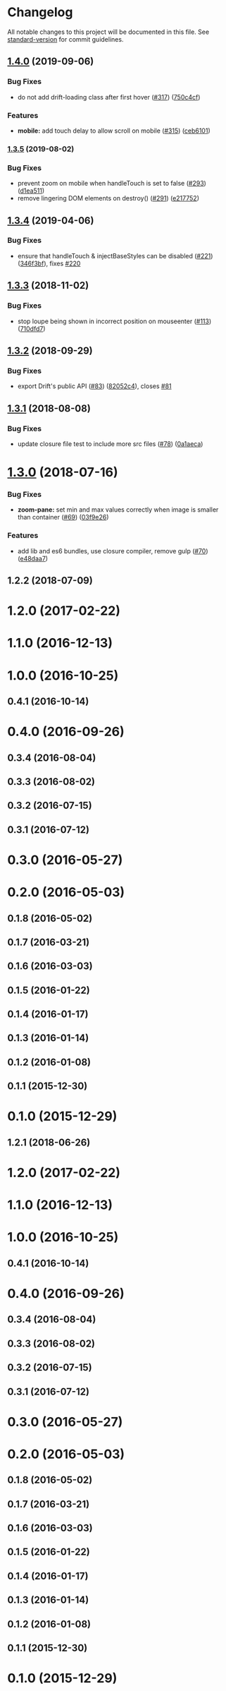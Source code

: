 # Changelog

All notable changes to this project will be documented in this file. See [standard-version](https://github.com/conventional-changelog/standard-version) for commit guidelines.

## [1.4.0](https://github.com/imgix/drift/compare/v1.3.5...v1.4.0) (2019-09-06)


### Bug Fixes

* do not add drift-loading class after first hover ([#317](https://github.com/imgix/drift/issues/317)) ([750c4cf](https://github.com/imgix/drift/commit/750c4cf))


### Features

* **mobile:** add touch delay to allow scroll on mobile ([#315](https://github.com/imgix/drift/issues/315)) ([ceb6101](https://github.com/imgix/drift/commit/ceb6101))

### [1.3.5](https://github.com/imgix/drift/compare/v1.3.4...v1.3.5) (2019-08-02)


### Bug Fixes

* prevent zoom on mobile when handleTouch is set to false ([#293](https://github.com/imgix/drift/issues/293)) ([d1ea511](https://github.com/imgix/drift/commit/d1ea511))
* remove lingering DOM elements on destroy() ([#291](https://github.com/imgix/drift/issues/291)) ([e217752](https://github.com/imgix/drift/commit/e217752))

<a name="1.3.4"></a>
## [1.3.4](https://github.com/imgix/drift/compare/v1.3.3...v1.3.4) (2019-04-06)


### Bug Fixes

* ensure that handleTouch & injectBaseStyles can be disabled ([#221](https://github.com/imgix/drift/issues/221)) ([346f3bf](https://github.com/imgix/drift/commit/346f3bf)), fixes [#220](https://github.com/imgix/drift/issues/220)



<a name="1.3.3"></a>
## [1.3.3](https://github.com/imgix/drift/compare/v1.3.2...v1.3.3) (2018-11-02)


### Bug Fixes

* stop loupe being shown in incorrect position on mouseenter ([#113](https://github.com/imgix/drift/issues/113)) ([710dfd7](https://github.com/imgix/drift/commit/710dfd7))



<a name="1.3.2"></a>
## [1.3.2](https://github.com/imgix/drift/compare/v1.3.1...v1.3.2) (2018-09-29)


### Bug Fixes

* export Drift's public API ([#83](https://github.com/imgix/drift/issues/83)) ([82052c4](https://github.com/imgix/drift/commit/82052c4)), closes [#81](https://github.com/imgix/drift/issues/81)



<a name="1.3.1"></a>
## [1.3.1](https://github.com/imgix/drift/compare/v1.3.0...v1.3.1) (2018-08-08)


### Bug Fixes

* update closure file test to include more src files ([#78](https://github.com/imgix/drift/issues/78)) ([0a1aeca](https://github.com/imgix/drift/commit/0a1aeca))



<a name="1.3.0"></a>
# [1.3.0](https://github.com/imgix/drift/compare/v1.2.2...v1.3.0) (2018-07-16)


### Bug Fixes

* **zoom-pane:** set min and max values correctly when image is smaller than container ([#69](https://github.com/imgix/drift/issues/69)) ([03f9e26](https://github.com/imgix/drift/commit/03f9e26))


### Features

* add lib and es6 bundles, use closure compiler, remove gulp ([#70](https://github.com/imgix/drift/issues/70)) ([e48daa7](https://github.com/imgix/drift/commit/e48daa7))



<a name="1.2.2"></a>
## 1.2.2 (2018-07-09)



<a name="1.2.0"></a>
# 1.2.0 (2017-02-22)



<a name="1.1.0"></a>
# 1.1.0 (2016-12-13)



<a name="1.0.0"></a>
# 1.0.0 (2016-10-25)



<a name="0.4.1"></a>
## 0.4.1 (2016-10-14)



<a name="0.4.0"></a>
# 0.4.0 (2016-09-26)



<a name="0.3.4"></a>
## 0.3.4 (2016-08-04)



<a name="0.3.3"></a>
## 0.3.3 (2016-08-02)



<a name="0.3.2"></a>
## 0.3.2 (2016-07-15)



<a name="0.3.1"></a>
## 0.3.1 (2016-07-12)



<a name="0.3.0"></a>
# 0.3.0 (2016-05-27)



<a name="0.2.0"></a>
# 0.2.0 (2016-05-03)



<a name="0.1.8"></a>
## 0.1.8 (2016-05-02)



<a name="0.1.7"></a>
## 0.1.7 (2016-03-21)



<a name="0.1.6"></a>
## 0.1.6 (2016-03-03)



<a name="0.1.5"></a>
## 0.1.5 (2016-01-22)



<a name="0.1.4"></a>
## 0.1.4 (2016-01-17)



<a name="0.1.3"></a>
## 0.1.3 (2016-01-14)



<a name="0.1.2"></a>
## 0.1.2 (2016-01-08)



<a name="0.1.1"></a>
## 0.1.1 (2015-12-30)



<a name="0.1.0"></a>
# 0.1.0 (2015-12-29)



<a name="1.2.1"></a>
## 1.2.1 (2018-06-26)



<a name="1.2.0"></a>
# 1.2.0 (2017-02-22)



<a name="1.1.0"></a>
# 1.1.0 (2016-12-13)



<a name="1.0.0"></a>
# 1.0.0 (2016-10-25)



<a name="0.4.1"></a>
## 0.4.1 (2016-10-14)



<a name="0.4.0"></a>
# 0.4.0 (2016-09-26)



<a name="0.3.4"></a>
## 0.3.4 (2016-08-04)



<a name="0.3.3"></a>
## 0.3.3 (2016-08-02)



<a name="0.3.2"></a>
## 0.3.2 (2016-07-15)



<a name="0.3.1"></a>
## 0.3.1 (2016-07-12)



<a name="0.3.0"></a>
# 0.3.0 (2016-05-27)



<a name="0.2.0"></a>
# 0.2.0 (2016-05-03)



<a name="0.1.8"></a>
## 0.1.8 (2016-05-02)



<a name="0.1.7"></a>
## 0.1.7 (2016-03-21)



<a name="0.1.6"></a>
## 0.1.6 (2016-03-03)



<a name="0.1.5"></a>
## 0.1.5 (2016-01-22)



<a name="0.1.4"></a>
## 0.1.4 (2016-01-17)



<a name="0.1.3"></a>
## 0.1.3 (2016-01-14)



<a name="0.1.2"></a>
## 0.1.2 (2016-01-08)



<a name="0.1.1"></a>
## 0.1.1 (2015-12-30)



<a name="0.1.0"></a>
# 0.1.0 (2015-12-29)

